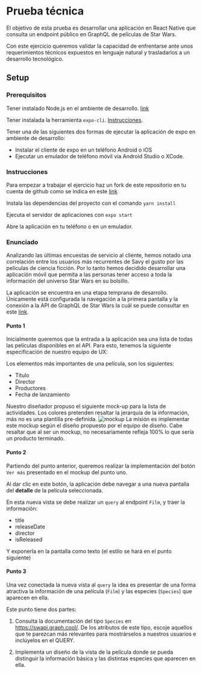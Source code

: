 # Prueba técnica

El objetivo de esta prueba es desarrollar una aplicación en React Native que consulta un endpoint público en GraphQL de películas de Star Wars.

Con este ejercicio queremos validar la capacidad de enfrentarse ante unos requerimientos técnicos expuestos en lenguaje natural y trasladarlos a un desarrollo tecnológico.

## Setup

### Prerequisitos

Tener instalado Node.js en el ambiente de desarrollo. [link](https://nodejs.org/en/)

Tener instalada la herramienta `expo-cli`. [Instrucciones](https://docs.expo.io/versions/v34.0.0/introduction/installation/).

Tener una de las siguientes dos formas de ejecutar la aplicación de expo en ambiente de desarrollo:

- Instalar el cliente de expo en un teléfono Android o iOS
- Ejecutar un emulador de teléfono móvil via Android Studio o XCode.

### Instrucciones

Para empezar a trabajar el ejercicio haz un fork de este repositorio en tu cuenta de github como se indica en este [link](https://help.github.com/en/articles/fork-a-repo#fork-an-example-repository)

Instala las dependencias del proyecto con el comando `yarn install`

Ejecuta el servidor de aplicaciones con `expo start`

Abre la aplicación en tu teléfono o en un emulador.

### Enunciado

Analizando las últimas encuestas de servicio al cliente, hemos notado una correlación entre los usuarios más recurrentes de Savy el gusto por las películas de ciencia ficción. Por lo tanto hemos decidido desarrollar una aplicación móvil que permita a las personas tener acceso a toda la información del universo Star Wars en su bolsillo.

La aplicación se encuentra en una etapa temprana de desarrollo. Únicamente está configurada la navegación a la primera pantalla y la conexión a la API de GraphQL de Star Wars la cuál se puede consultar en este [link](https://swapi.graph.cool/).

#### Punto 1

Inicialmente queremos que la entrada a la aplicación sea una lista de todas las películas disponibles en el API. Para esto, tenemos la siguiente especificación de nuestro equipo de UX:

Los elementos más importantes de una película, son los siguientes:

- Título
- Director
- Productores
- Fecha de lanzamiento

Nuestro diseñador propuso el siguiente mock-up para la lista de actividades. Los colores pretenden resaltar la jerarquía de la información, más no es una plantilla pre-definida.
![mockup](https://raw.githubusercontent.com/lstaleroc/xavy-app/master/assets/lista.png)
La misión es implementar este mockup según el diseño propuesto por el equipo de diseño. Cabe resaltar que al ser un mockup, no necesariamente refleja 100% lo que sería un producto terminado.

#### Punto 2

Partiendo del punto anterior, queremos realizar la implementación del botón `Ver más` presentado en el mockup del punto uno.

Al dar clic en este botón, la aplicación debe navegar a una nueva pantalla del **detalle** de la película seleccionada.

En esta nueva vista se debe realizar un `query` al endpoint `Film`, y traer la información:

- title
- releaseDate
- director
- isReleased

Y exponerla en la pantalla como texto (el estilo se hará en el punto siguiente)

#### Punto 3

Una vez conectada la nueva vista al `query` la idea es presentar de una forma atractiva la información de una película (`Film`) y las especies (`Species`) que aparecen en ella.

Este punto tiene dos partes:

1.  Consulta la documentación del tipo `Species` en https://swapi.graph.cool/. De los atributos de este tipo, escoje aquellos que te parezcan más relevantes para mostrárselos a nuestros usuarios e inclúyelos en el QUERY.

2.  Implementa un diseño de la vista de la película donde se pueda distinguir la información básica y las distintas especies que aparecen en ella.
